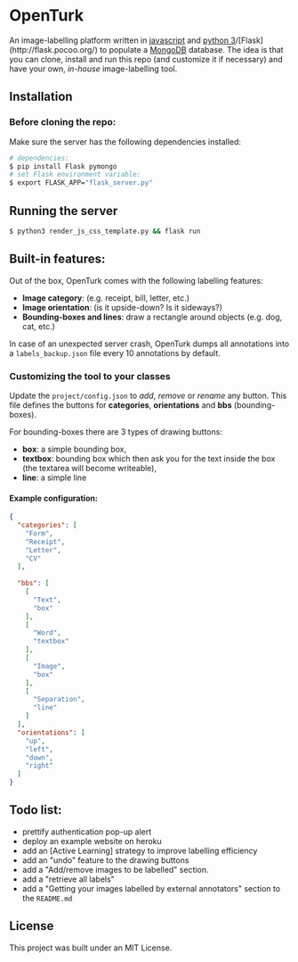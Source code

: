 # OpenTurk

An image-labelling platform written in [javascript](https://en.wikipedia.org/wiki/JavaScript) and [python 3](https://en.wikipedia.org/wiki/Python_(programming_language))/[Flask](http://flask.pocoo.org/) to populate a [MongoDB](https://www.mongodb.com/what-is-mongodb) database. The idea is that you can clone, install and run this repo (and customize it if necessary) and have your own, *in-house* image-labelling tool.


## Installation

### Before cloning the repo:

Make sure the server has the following dependencies installed:


```bash
# dependencies:
$ pip install Flask pymongo
# set Flask environment variable:
$ export FLASK_APP="flask_server.py"
```


## Running the server

```bash
$ python3 render_js_css_template.py && flask run
```

## Built-in features:
Out of the box, OpenTurk comes with the following labelling features:

- **Image category**: (e.g. receipt, bill, letter, etc.)
- **Image orientation**: (is it upside-down? Is it sideways?)
- **Bounding-boxes and lines**: draw a rectangle around objects (e.g. dog, cat, etc.)

In case of an unexpected server crash, OpenTurk dumps all annotations into a `labels_backup.json` file every 10 annotations by default.

### Customizing the tool to your classes

Update the `project/config.json` to *add*, *remove* or *rename* any button. This file defines the buttons for **categories**, **orientations** and **bbs** (bounding-boxes).

For bounding-boxes there are 3 types of drawing buttons:
- **box**: a simple bounding box,
- **textbox**: bounding box which then ask you for the text inside the box (the textarea will become writeable),
- **line**: a simple line

#### Example configuration:

```json
{
  "categories": [
    "Form", 
    "Receipt", 
    "Letter",
    "CV"
  ],
  
  "bbs": [
    [
      "Text", 
      "box"
    ], 
    [
      "Word", 
      "textbox"
    ], 
    [
      "Image", 
      "box"
    ], 
    [
      "Separation", 
      "line"
    ]
  ], 
  "orientations": [
    "up", 
    "left", 
    "down", 
    "right"
  ]
}
```

## Todo list:

- prettify authentication pop-up alert
- deploy an example website on heroku
- add an [Active Learning] strategy to improve labelling efficiency
- add an "undo" feature to the drawing buttons
- add a "Add/remove images to be labelled" section.
- add a "retrieve all labels"
- add a "Getting your images labelled by external annotators" section to the `README.md`

## License

This project was built under an MIT License.
